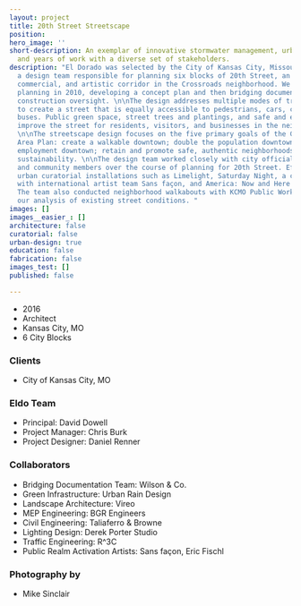 ```yaml
---
layout: project
title: 20th Street Streetscape
position: 
hero_image: ''
short-description: An exemplar of innovative stormwater management, urban design,
  and years of work with a diverse set of stakeholders.
description: "El Dorado was selected by the City of Kansas City, Missouri to lead
  a design team responsible for planning six blocks of 20th Street, an important residential,
  commercial, and artistic corridor in the Crossroads neighborhood. We started with
  planning in 2010, developing a concept plan and then bridging documents, and later,
  construction oversight. \n\nThe design addresses multiple modes of transportation
  to create a street that is equally accessible to pedestrians, cars, cyclists, and
  buses. Public green space, street trees and plantings, and safe and efficient parking
  improve the street for residents, visitors, and businesses in the neighborhood.
  \n\nThe streetscape design focuses on the five primary goals of the Greater Downtown
  Area Plan: create a walkable downtown; double the population downtown; increase
  employment downtown; retain and promote safe, authentic neighborhoods; and promote
  sustainability. \n\nThe design team worked closely with city officials, stakeholders
  and community members over the course of planning for 20th Street. Efforts included
  urban curatorial installations such as Limelight, Saturday Night, a collaboration
  with international artist team Sans façon, and America: Now and Here with Eric Fischl.
  The team also conducted neighborhood walkabouts with KCMO Public Works as part of
  our analysis of existing street conditions. "
images: []
images__easier_: []
architecture: false
curatorial: false
urban-design: true
education: false
fabrication: false
images_test: []
published: false

---
```

* 2016
* Architect
* Kansas City, MO
* 6 City Blocks

### Clients

* City of Kansas City, MO

### Eldo Team

* Principal: David Dowell
* Project Manager: Chris Burk
* Project Designer: Daniel Renner

### Collaborators

* Bridging Documentation Team: Wilson & Co.
* Green Infrastructure: Urban Rain Design
* Landscape Architecture: Vireo
* MEP Engineering: BGR Engineers
* Civil Engineering: Taliaferro & Browne
* Lighting Design: Derek Porter Studio
* Traffic Engineering: R^3C
* Public Realm Activation Artists: Sans façon, Eric Fischl

### Photography by

* Mike Sinclair